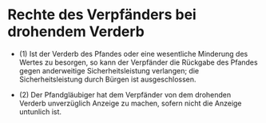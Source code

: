 # Rechte des Verpfänders bei drohendem Verderb

- (1) Ist der Verderb des Pfandes oder eine wesentliche Minderung des Wertes zu besorgen, so kann der Verpfänder die Rückgabe des Pfandes gegen anderweitige Sicherheitsleistung verlangen; die Sicherheitsleistung durch Bürgen ist ausgeschlossen.

- (2) Der Pfandgläubiger hat dem Verpfänder von dem drohenden Verderb unverzüglich Anzeige zu machen, sofern nicht die Anzeige untunlich ist.

